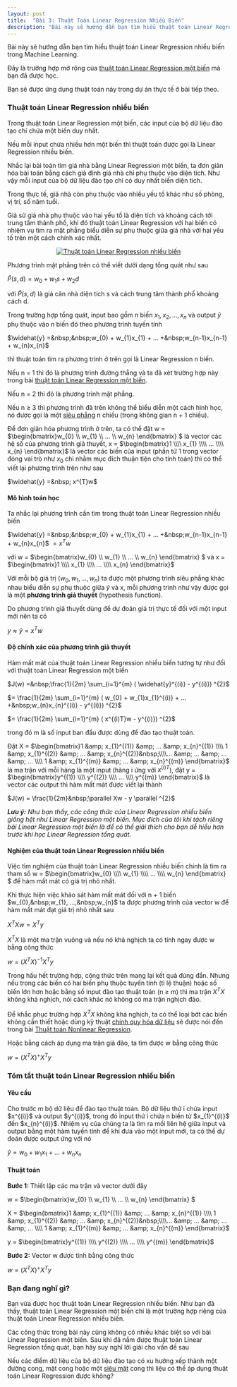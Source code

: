 ```yaml
---
layout: post
title:  "Bài 3: Thuật Toán Linear Regression Nhiều Biến"
description: "Bài này sẽ hướng dẫn bạn tìm hiểu thuật toán Linear Regression nhiều biến - một thuật toán rất quan trọng trong Machine Learning."
---
```


Bài này sẽ hướng dẫn bạn tìm hiểu thuật toán Linear Regression nhiều biến trong Machine Learning.

Đây là trường hợp mở rộng của <a href="https://dathoangnd.blogspot.com/2018/07/linear-regression-mot-bien.html" rel="noopener" target="_blank">thuật toán Linear Regression một biến</a> mà bạn đã được học.

Bạn sẽ được ứng dụng thuật toán này trong dự án thực tế ở bài tiếp theo.
<!--more-->
<h3>
Thuật toán Linear Regression nhiều biến</h3>
Trong thuật toán Linear Regression một biến, các input của bộ dữ liệu đào tạo chỉ chứa một biến duy nhất.

Nếu mỗi input chứa nhiều hơn một biến thì thuật toán được gọi là Linear Regression nhiều biến.

Nhắc lại bài toán tìm giá nhà bằng Linear Regression một biến, ta đơn giản hóa bài toán bằng cách giả định giá nhà chỉ phụ thuộc vào diện tích. Như vậy mỗi input của bộ dữ liệu đào tạo chỉ có duy nhất biến diện tích.

Trong thực tế, giá nhà còn phụ thuộc vào nhiều yếu tố khác như số phòng, vị trí, số năm tuổi.

Giả sử giá nhà phụ thuộc vào hai yếu tố là diện tích và khoảng cách tới trung tâm thành phố, khi đó thuật toán Linear Regression với hai biến có nhiệm vụ tìm ra mặt phẳng biểu diễn sự phụ thuộc giữa giá nhà với hai yếu tố trên một cách chính xác nhất.


<div class="separator" style="clear: both; text-align: center;">
<a href="https://3.bp.blogspot.com/-hWOGLO2sbFo/W0VjsbIb33I/AAAAAAAAD1k/CvP6P3OvRwY5gewNdE7vqOWTtPW8R71QACPcBGAYYCw/s1600/figure_2.jpg" imageanchor="1" style="margin-left: 1em; margin-right: 1em;"><img alt="Thuật toán Linear Regression nhiều biến" border="0" data-original-height="418" data-original-width="500" src="https://3.bp.blogspot.com/-hWOGLO2sbFo/W0VjsbIb33I/AAAAAAAAD1k/CvP6P3OvRwY5gewNdE7vqOWTtPW8R71QACPcBGAYYCw/s1600/figure_2.jpg" title="Thuật toán Linear Regression nhiều biến" /></a></div>


Phương trình mặt phẳng trên có thể viết dưới dạng tổng quát như sau

$\widehat{P}(s, d) = w_{0} + w_{1}s + w_{2}d$

với $\widehat{P}(s, d)$ là giá căn nhà diện tích s và cách trung tâm thành phố khoảng cách d.

Trong trường hợp tổng quát, input bao gồm n biến $x_{1}, x_{2}, ..., x_{n}$ và output&nbsp;$\widehat{y}$ phụ thuộc vào n biến đó theo phương trình tuyến tính

$\widehat{y} =&nbsp;&nbsp;w_{0} + w_{1}x_{1} + ... +&nbsp;w_{n-1}x_{n-1} + w_{n}x_{n}$

thì thuật toán tìm ra phương trình ở trên gọi là Linear Regression n biến.

Nếu n = 1 thì đó là phương trình đường thẳng và ta đã xét trường hợp này trong bài <a href="https://dathoangnd.blogspot.com/2018/07/linear-regression-mot-bien.html" rel="noopener" target="_blank">thuật toán Linear Regression một biến</a>.

Nếu n = 2 thì đó là phương trình mặt phẳng.

Nếu n ≥ 3 thì phương trình đã trên không thể biểu diễn một cách hình học, nó được gọi là một <a href="https://en.wikipedia.org/wiki/Hyperplane" rel="noopener" target="_blank">siêu phẳng</a> n chiều (trong không gian n + 1 chiều).

Để đơn giản hóa phương trình ở trên, ta có thể đặt w = $\begin{bmatrix}w_{0} \\\\ w_{1} \\\\ ... \\\\ w_{n} \end{bmatrix} $ là vector các hệ số của phương trình giả thuyết, x = $\begin{bmatrix}1 \\\\ x_{1} \\\\ ... \\\\ x_{n} \end{bmatrix}$ là vector các biến của input (phần tử 1 trong vector đóng vai trò như $x_{0}$ chỉ nhằm mục đích thuận tiện cho tính toán) thì có thể viết lại phương trình trên như sau

$\widehat{y} =&nbsp; x^{T}w$
<h4>
Mô hình toán học</h4>
Ta nhắc lại phương trình cần tìm trong thuật toán Linear Regression nhiều biến

$\widehat{y} =&nbsp;&nbsp;w_{0} + w_{1}x_{1} + ... +&nbsp;w_{n-1}x_{n-1} + w_{n}x_{n}$
$= x^{T}w$

với w = $\begin{bmatrix}w_{0} \\\\ w_{1} \\\\ ... \\\\ w_{n} \end{bmatrix} $ và x = $\begin{bmatrix}1 \\\\ x_{1} \\\\ ... \\\\ x_{n} \end{bmatrix}$

Với mỗi bộ giá trị ($w_{0}, w_{1}, ..., w_{n}$) ta được một phương trình siêu phẳng khác nhau biểu diễn sự phụ thuộc giữa $\widehat{y}$ và x, mỗi phương trình như vậy được gọi là một <b>phương trình giả thuyết</b> (hypothesis function).

Do phương trình giả thuyết dùng để dự đoán giá trị thực tế đối với một input mới nên ta có

$y \approx \widehat{y} = x^{T}w$
<h4>
Độ chính xác của phương trình giả thuyết</h4>
Hàm mất mát của thuật toán Linear Regression nhiều biến tương tự như đối với thuật toán Linear Regression một biến

$J(w) =&nbsp;\frac{1}{2m} \sum_{i=1}^{m} ( \widehat{y}^{(i)} - y^{(i)}) ^{2}$

$= \frac{1}{2m} \sum_{i=1}^{m} ( w_{0} + w_{1}x_{1}^{(i)} + ... +&nbsp;w_{n}x_{n}^{(i)} - y^{(i)}) ^{2}$

$= \frac{1}{2m} \sum_{i=1}^{m} ( x^{(i)T}w - y^{(i)}) ^{2}$

trong đó m là số input ban đầu được dùng để đào tạo thuật toán.

Đặt X = $\begin{bmatrix}1 &amp; x_{1}^{(1)} &amp; ... &amp; x_{n}^{(1)} \\\\ 1 &amp; x_{1}^{(2)} &amp; ... &amp; x_{n}^{(2)}&nbsp;\\\\... &amp; ... &amp; ... &amp; ... \\\\ 1 &amp; x_{1}^{(m)} &amp; ... &amp; x_{n}^{(m)} \end{bmatrix}$ là ma trận với mỗi hàng là một input (hàng i ứng với $x^{(i)T}$), đặt y = $\begin{bmatrix}y^{(1)} \\\\ y^{(2)} \\\\ ... \\\\ y^{(m)} \end{bmatrix}$ là vector các output thì hàm mất mát được viết lại thành

$J(w) = \frac{1}{2m}&nbsp;\parallel Xw - y \parallel ^{2}$

<em><strong>Lưu ý:</strong>&nbsp;Như bạn thấy, các công thức của Linear Regression nhiều biến giống hệt như Linear Regression một biến. Mục đích của tôi khi tách riêng bài Linear Regression một biến là để có thể giải thích cho bạn dễ hiểu hơn trước khi học Linear Regression tổng quát.</em>
<h4>
Nghiệm của thuật toán Linear Regression nhiều biến</h4>
Việc tìm nghiệm của thuật toán Linear Regression nhiều biến chính là&nbsp;tìm ra tham số w = $\begin{bmatrix}w_{0} \\\\ w_{1} \\\\ ... \\\\ w_{n} \end{bmatrix} $ để hàm mất mát có giá trị nhỏ nhất.

Khi thực hiện việc khảo sát hàm mất mát đối với n + 1 biến $w_{0},&nbsp;w_{1}, ...,&nbsp;w_{n}$ ta được phương trình của vector w để hàm mất mát đạt giá trị nhỏ nhất sau

$X^{T}Xw = X^{T}y$

$X^{T}X$ là một ma trận vuông và nếu nó khả nghịch ta có tính ngay được w bằng công thức

$w = (X^{T}X)^{-1}X^{T}y$

Trong hầu hết trường hợp, công thức trên mang lại kết quả đúng đắn. Nhưng nếu trong các biến có hai biến phụ thuộc tuyến tính (tỉ lệ thuận) hoặc số biến lớn hơn hoặc bằng số input đào tạo thuật toán (n ≥ m) thì ma trận $X^{T}X$ không khả nghịch, nói cách khác nó không có ma trận nghịch đảo.

Để khắc phục trường hợp $X^{T}X$ không khả nghịch, ta có thể loại bớt các biến không cần thiết hoặc dùng kỹ thuật <a href="https://en.wikipedia.org/wiki/Regularization_(mathematics)" target="_blank">chính quy hóa dữ liệu</a> sẽ được nói đến trong bài <a href="https://www.dathoangblog.com/2018/07/nonlinear-regression.html">Thuật toán Nonlinear Regression</a>.

Hoặc bằng cách áp dụng ma trận giả đảo, ta tìm được w bằng công thức

$w = (X^{T}X)^{+}X^{T}y$
<h3>
Tóm tắt thuật toán Linear Regression nhiều biến</h3>
<h4>
Yêu cầu</h4>
Cho trước m bộ dữ liệu để đào tạo thuật toán. Bộ dữ liệu thứ i chứa input $x^{(i)}$ và output $y^{(i)}$, trong đó input thứ i chứa n biến từ $x_{1}^{(i)}$ đến $x_{n}^{(i)}$. Nhiệm vụ của chúng ta là tìm ra mối liên hệ giữa input và output bằng một hàm tuyến tính để khi đưa vào một input mới, ta có thể dự đoán được output ứng với nó

$\widehat{y} = w_{0} + w_{1}x_{1} + ... + w_{n}x_{n}$
<h4>
Thuật toán</h4>
<strong>Bước 1:&nbsp;</strong>Thiết lập các ma trận và vector dưới đây

w = $\begin{bmatrix}w_{0} \\\\ w_{1} \\\\ ... \\\\ w_{n} \end{bmatrix} $

X = $\begin{bmatrix}1 &amp; x_{1}^{(1)} &amp; ... &amp; x_{n}^{(1)} \\\\ 1 &amp; x_{1}^{(2)} &amp; ... &amp; x_{n}^{(2)}&nbsp;\\\\... &amp; ... &amp; ... &amp; ... \\\\ 1 &amp; x_{1}^{(m)} &amp; ... &amp; x_{n}^{(m)} \end{bmatrix}$

y = $\begin{bmatrix}y^{(1)} \\\\ y^{(2)} \\\\ ... \\\\ y^{(m)} \end{bmatrix}$

<strong>Bước 2:</strong>&nbsp;Vector w được tính bằng công thức

$w = (X^{T}X)^{+}X^{T}y$
<h3>
Bạn đang nghĩ gì?</h3>
Bạn vừa được học thuật toán Linear Regression nhiều biến. Như bạn đã thấy, thuật toán Linear Regression một biến chỉ là một trường hợp riêng của thuật toán Linear Regression nhiều biến.

Các công thức trong bài này cũng không có nhiều khác biệt so với bài Linear Regression một biến.
Sau khi đã nắm được thuật toán Linear Regression tổng quát, bạn hãy suy nghĩ lời giải cho vấn đề sau

Nếu các điểm dữ liệu của bộ dữ liệu đào tạo có xu hướng xếp thành một đường cong, mặt cong hoặc một <a href="https://en.wikipedia.org/wiki/Hypersurface" rel="noopener" target="_blank">siêu mặt</a> cong thì liệu có thể áp dụng thuật toán Linear Regression được không?